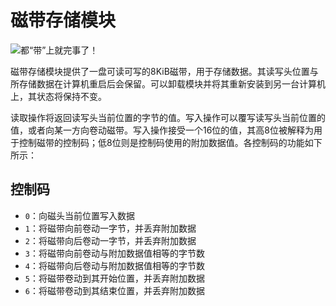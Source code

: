 # 磁带存储模块

![都“带”上就完事了！](item:tisadvanced:tape_storage)

磁带存储模块提供了一盘可读可写的8KiB磁带，用于存储数据。其读写头位置与所存储数据在计算机重启后会保留。可以卸载模块并将其重新安装到另一台计算机上，其状态将保持不变。

读取操作将返回读写头当前位置的字节的值。写入操作可以覆写读写头当前位置的值，或者向某一方向卷动磁带。写入操作接受一个16位的值，其高8位被解释为用于控制磁带的控制码；低8位则是控制码使用的附加数据值。各控制码的功能如下所示：

## 控制码

- `0`：向磁头当前位置写入数据
- `1`：将磁带向前卷动一字节，并丢弃附加数据
- `2`：将磁带向后卷动一字节，并丢弃附加数据
- `3`：将磁带向前卷动与附加数据值相等的字节数
- `4`：将磁带向后卷动与附加数据值相等的字节数
- `5`：将磁带卷动到其开始位置，并丢弃附加数据
- `6`：将磁带卷动到其结束位置，并丢弃附加数据
